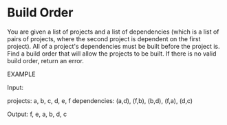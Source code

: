 # Build Order
You are given a list of projects and a list of dependencies (which is a list of pairs of projects, where the second project is dependent on the first project). All of a project's dependencies must be built before the project is. Find a build order that will allow the projects to be built. If there is no valid build order, return an error.  
  
EXAMPLE  
  
Input:  
  
 projects: a, b, c, d, e, f
 dependencies: (a,d), (f,b), (b,d), (f,a), (d,c)  
  
Output: f, e, a, b, d, c  
